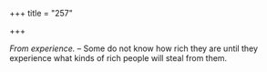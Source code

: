 +++
title = "257"

+++

*From experience.* – Some do not know how rich they are until they experience what kinds of rich people will steal from them.


